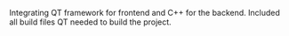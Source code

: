 Integrating QT framework for frontend and C++ for the backend.
Included all build files QT needed to build the project.


